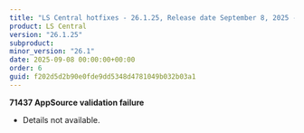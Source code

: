 ```yaml
---
title: "LS Central hotfixes - 26.1.25, Release date September 8, 2025 - Hotfixes"
product: LS Central
version: "26.1.25"
subproduct: 
minor_version: "26.1"
date: 2025-09-08 00:00:00+00:00
order: 6
guid: f202d5d2b90e0fde9dd5348d4781049b032b03a1
---
```


<strong>71437 AppSource validation failure</strong>
<ul><li>Details not available.</li></ul>
